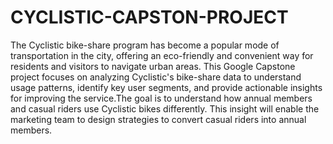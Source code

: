 # CYCLISTIC-CAPSTON-PROJECT
The Cyclistic bike-share program has become a popular mode of transportation in the city, offering an eco-friendly and convenient way for residents and visitors to navigate urban areas. This Google Capstone project focuses on analyzing Cyclistic's bike-share data to understand usage patterns, identify key user segments, and provide actionable insights for improving the service.The goal is to understand how annual members and casual riders use Cyclistic bikes differently. This insight will enable the marketing team to design strategies to convert casual riders into annual members.
